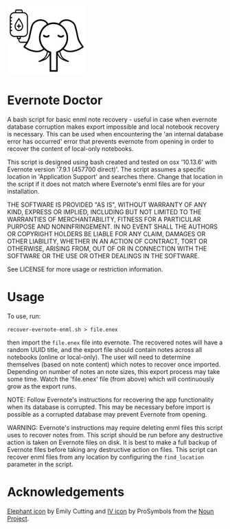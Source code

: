 
![Elephant by Emily Cutting & IV by ProSymbols from the Noun Project](images/evernote-doctor.png)

# Evernote Doctor

A bash script for basic enml note recovery - useful in case when evernote database 
corruption makes export impossible and local notebook recovery is necessary. This can 
be used when encountering the 'an internal database error has occurred' error that 
prevents evernote from opening in order to recover the content of local-only notebooks.

This script is designed using bash created and tested on osx '10.13.6' with Evernote 
version '7.9.1 (457700 direct)'. The script assumes a specific location in 
'Application Support' and searches there. Change that location in the script if it does 
not match where Evernote's enml files are for your installation.

THE SOFTWARE IS PROVIDED "AS IS", WITHOUT WARRANTY OF ANY KIND, EXPRESS OR
IMPLIED, INCLUDING BUT NOT LIMITED TO THE WARRANTIES OF MERCHANTABILITY,
FITNESS FOR A PARTICULAR PURPOSE AND NONINFRINGEMENT. IN NO EVENT SHALL THE
AUTHORS OR COPYRIGHT HOLDERS BE LIABLE FOR ANY CLAIM, DAMAGES OR OTHER
LIABILITY, WHETHER IN AN ACTION OF CONTRACT, TORT OR OTHERWISE, ARISING FROM,
OUT OF OR IN CONNECTION WITH THE SOFTWARE OR THE USE OR OTHER DEALINGS IN THE
SOFTWARE.

See LICENSE for more usage or restriction information.

# Usage

To use, run:

```
recover-evernote-enml.sh > file.enex
```

then import the `file.enex` file into evernote. The recovered notes will have a random UUID title, 
and the export file should contain notes across all notebooks (online or local-only). The user will 
need to determine themselves (based on note content) which notes to recover once imported. Depending 
on number of notes an note sizes, this export process may take some time. Watch the 'file.enex' 
file (from above) which will continuously grow as the export runs.

NOTE: Follow Evernote's instructions for recovering the app functionality when its database is 
corrupted. This may be necessary before import is possible as a corrupted database may prevent 
Evernote from opening.

WARNING: Evernote's instructions may require deleting enml files this script uses to recover notes 
from. This script should be run before any destructive action is taken on Evernote files on disk. 
It is best to make a full backup of Evernote files before taking any destructive action on files.
This script can recover enml files from any location by configuring the `find_location` parameter 
in the script.

# Acknowledgements

[Elephant icon](https://thenounproject.com/search/?q=elephant&i=1742920) by Emily Cutting and 
[IV icon](https://thenounproject.com/search/?q=iv&i=529693) by ProSymbols from the 
[Noun Project](https://thenounproject.com/).